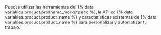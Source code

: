 Puedes utilizar las herramientas del {% data variables.product.prodname_marketplace %}, la API de {% data variables.product.product_name %} y características existentes de {% data variables.product.product_name %} para personalizar y automatizar tu trabajo.
